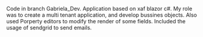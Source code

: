 Code in branch Gabriela_Dev.
Application based on xaf blazor c#.
My role was to create a multi tenant application, and develop bussines objects.
Also used Porperty editors to modify the render of some fields. Included the usage of sendgrid to send emails.

